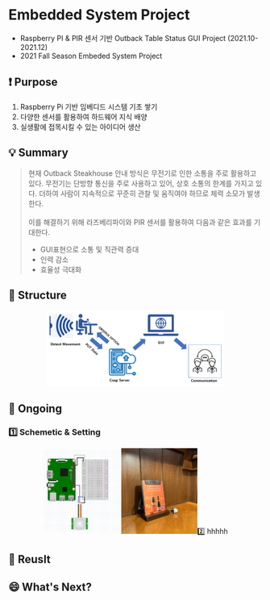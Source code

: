 # Embedded System Project
* Raspberry PI & PIR 센서 기반 Outback Table Status GUI Project (2021.10-2021.12)  
* 2021 Fall Season Embeded System Project

## ❗ Purpose
1. Raspberry Pi 기반 임베디드 시스템 기초 쌓기 
2. 다양한 센서를 활용하여 하드웨어 지식 배양
3. 실생활에 접목시킬 수 있는 아이디어 생산
## 💡 Summary
> 현재 Outback Steakhouse 안내 방식은 무전기로 인한 소통을 주로 활용하고 있다. 무전기는 단방향 통신을 주로 사용하고 있어, 상호 소통의 한계를 가지고 있다. 
> 더하여 사람이 지속적으로 꾸준히 관찰 및 움직여야 하므로 체력 소모가 발생한다.<br><br>
> 이를 해결하기 위해 라즈베리파이와 PIR 센서를 활용하여 다음과 같은 효과를 기대한다.
> * GUI표현으로 소통 및 직관력 증대
> * 인력 감소
> * 효율성 극대화
## 📜 Structure
<p align="center">
  <img src=docs/img/structure.png width="70%" height="70%">
</p>  

## 🏃 Ongoing
### :one: Schemetic & Setting
<p align="center">
  <img src=docs/img/회로도.png width="30%" height="30%">
  <img src=docs/img/테이블.jpg width="30%" height="30%>
</p>  

<br><br>  

### :two: hhhhh

## 📌 Reuslt

## 😄 What's Next?
